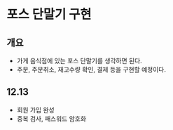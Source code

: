 # 포스 단말기 구현

## 개요
- 가게 음식점에 있는 포스 단말기를 생각하면 된다.
- 주문, 주문취소, 재고수량 확인, 결제 등을 구현할 예정이다.


## 12.13
- 회원 가입 완성
- 중복 검사, 패스워드 암호화